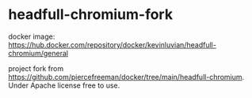 # headfull-chromium-fork

docker image: https://hub.docker.com/repository/docker/kevinluvian/headfull-chromium/general

project fork from https://github.com/piercefreeman/docker/tree/main/headfull-chromium. Under Apache license free to use.
